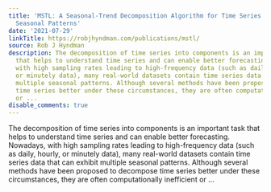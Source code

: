 ```yaml
---
title: 'MSTL: A Seasonal-Trend Decomposition Algorithm for Time Series with Multiple
  Seasonal Patterns'
date: '2021-07-29'
linkTitle: https://robjhyndman.com/publications/mstl/
source: Rob J Hyndman
description: The decomposition of time series into components is an important task
  that helps to understand time series and can enable better forecasting. Nowadays,
  with high sampling rates leading to high-frequency data (such as daily, hourly,
  or minutely data), many real-world datasets contain time series data that can exhibit
  multiple seasonal patterns. Although several methods have been proposed to decompose
  time series better under these circumstances, they are often computationally inefficient
  or ...
disable_comments: true
---
```

The decomposition of time series into components is an important task that helps to understand time series and can enable better forecasting. Nowadays, with high sampling rates leading to high-frequency data (such as daily, hourly, or minutely data), many real-world datasets contain time series data that can exhibit multiple seasonal patterns. Although several methods have been proposed to decompose time series better under these circumstances, they are often computationally inefficient or ...